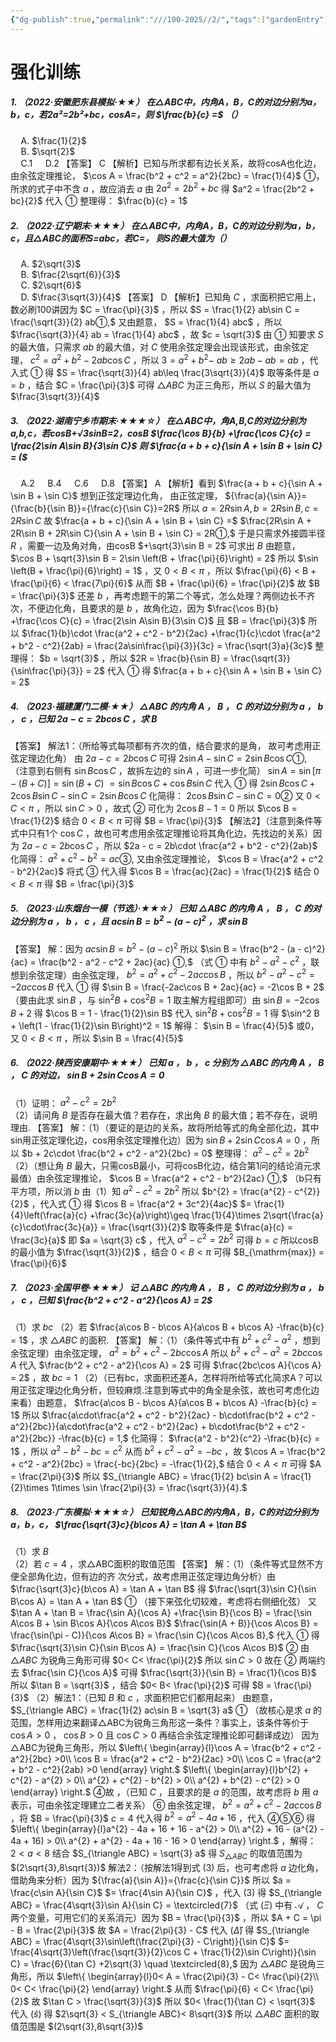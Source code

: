 ```yaml
---
{"dg-publish":true,"permalink":"///100-2025//2/","tags":["gardenEntry"]}
---
```



# 强化训练
##### 1. （2022·安徽肥东县模拟·★★） 在△ABC中，内角A，B，C的对边分别为a，b，c，若2a²=2b²+bc，cosA=，则  $\frac{b}{c} =$  （）
$\quad$A.  $\frac{1}{2}$  
$\quad$B.  $\sqrt{2}$  
$\quad$C.1 
$\quad$D.2
【答案】 C
【解析】已知与所求都有边长关系，故将cosA也化边，由余弦定理推论，  $\cos A = \frac{b^2 + c^2 = a^2}{2bc} = \frac{1}{4}$  ①，所求的式子中不含  $a$  ，故应消去  $a$  由  $2a^{2} = 2b^{2} + bc$  得  $a^2 = \frac{2b^2 + bc}{2}$  代入  $①$  整理得：  $\frac{b}{c} = 1$
##### 2. （2022·辽宁期末·★★★） 在△ABC中，内角A，B，C的对边分别为a，b，c，且△ABC的面积S=abc，若C=， 则S的最大值为（）
$\quad$A.  $2\sqrt{3}$  
$\quad$B.  $\frac{2\sqrt{6}}{3}$  
$\quad$C.  $2\sqrt{6}$  
$\quad$D.  $\frac{3\sqrt{3}}{4}$
【答案】 D
【解析】已知角  $C$  ，求面积把它用上，数必刷100讲因为  $C = \frac{\pi}{3}$  ，所以  $S = \frac{1}{2} ab\sin C = \frac{\sqrt{3}}{2} ab①,$  又由题意，  $S = \frac{1}{4} abc$  ，所以  $\frac{\sqrt{3}}{4} ab = \frac{1}{4} abc$  ，故  $c = \sqrt{3}$  由  $①$  知要求  $S$  的最大值，只需求  $ab$  的最大值，对  $C$  使用余弦定理会出现该形式，由余弦定理，  $c^{2} = a^{2} + b^{2} - 2ab\cos C$  ，所以  $3 = a^{2} + b^{2}-$ $ab\geq 2ab - ab = ab$  ，代入式  $①$  得  $S = \frac{\sqrt{3}}{4} ab\leq \frac{3\sqrt{3}}{4}$  取等条件是  $a = b$  ，结合  $C = \frac{\pi}{3}$  可得  $\triangle ABC$  为正三角形，所以  $S$  的最大值为  $\frac{3\sqrt{3}}{4}$
##### 3. （2022·湖南宁乡市期末·★★★☆） 在△ABC中，角A,B,C的对边分别为a,b,c，若cosB+√3sinB=2，cosB  $\frac{\cos B}{b} +\frac{\cos C}{c} = \frac{2\sin A\sin B}{3\sin C}$  则 $\frac{a + b + c}{\sin A + \sin B + \sin C} = ($
$\quad$A.2 
$\quad$B.4 
$\quad$C.6 
$\quad$D.8
【答案】 A
【解析】看到  $\frac{a + b + c}{\sin A + \sin B + \sin C}$  想到正弦定理边化角，
由正弦定理，  ${\frac{a}{\sin A}}={\frac{b}{\sin B}}={\frac{c}{\sin C}}=2R$  所以  $a = 2R\sin A,b = 2R\sin B,c = 2R\sin C$  故  $\frac{a + b + c}{\sin A + \sin B + \sin C} =$ $\frac{2R\sin A + 2R\sin B + 2R\sin C}{\sin A + \sin B + \sin C} = 2R①,$
于是只需求外接圆半径  $R$  ，需要一边及角对角，由cosB $+\sqrt{3}\sin B = 2$  可求出  $B$  由题意，  $\cos B + \sqrt{3}\sin B = 2\sin \left(B + \frac{\pi}{6}\right) = 2$  所以  $\sin \left(B + \frac{\pi}{6}\right) = 1$  ，又  $0< B< \pi$  ，所以  $\frac{\pi}{6} < B + \frac{\pi}{6} < \frac{7\pi}{6}$  从而  $B + \frac{\pi}{6} = \frac{\pi}{2}$  故  $B = \frac{\pi}{3}$
还差  $b$  ，再考虑题干的第二个等式，怎么处理？两侧边长不齐次，不便边化角，且要求的是  $b$  ，故角化边，因为  $\frac{\cos B}{b} +\frac{\cos C}{c} = \frac{2\sin A\sin B}{3\sin C}$  且  $B = \frac{\pi}{3}$  所以  $\frac{1}{b}\cdot \frac{a^2 + c^2 - b^2}{2ac} +\frac{1}{c}\cdot \frac{a^2 + b^2 - c^2}{2ab} = \frac{2a\sin\frac{\pi}{3}}{3c} = \frac{\sqrt{3}a}{3c}$  整理得：  $b = \sqrt{3}$  ，所以  $2R = \frac{b}{\sin B} = \frac{\sqrt{3}}{\sin\frac{\pi}{3}} = 2$  代入  $①$  得  $\frac{a + b + c}{\sin A + \sin B + \sin C} = 2$
##### 4. （2023·福建厦门二模·★★） $\triangle ABC$  的内角  $A$  ，  $B$  ，  $C$  的对边分别为  $a$  ，  $b$  ，  $c$  ，已知  $2a - c = 2b\cos C$  ，求  $B$
【答案】 解法1：（所给等式每项都有齐次的值，结合要求的是角，
故可考虑用正弦定理边化角）
由  $2a - c = 2b\cos C$  可得  $2\sin A - \sin C = 2\sin B\cos C①,$  （注意到右侧有  $\sin B\cos C$  ，故拆左边的  $\sin A$  ，可进一步化简）  $\sin A = \sin [\pi -(B + C)] = \sin (B + C)$ $= \sin B\cos C + \cos B\sin C$  代入  $①$  得  $2\sin B\cos C + 2\cos B\sin C - \sin C = 2\sin B\cos C$  化简得：  $2\cos B\sin C - \sin C = 0②$  又  $0< C< \pi$  ，所以  $\sin C > 0$  ，故式  $②$  可化为  $2\cos B - 1 = 0$  所以  $\cos B = \frac{1}{2}$  结合  $0< B< \pi$  可得  $B = \frac{\pi}{3}$
【解法2】（注意到条件等式中只有1个  $\cos C$  ，故也可考虑用余弦定理推论将其角化边，先找边的关系）因为  $2a - c = 2b\cos C$  ，所以  $2a - c = 2b\cdot \frac{a^2 + b^2 - c^2}{2ab}$  化简得：  $a^2 +c^2 - b^2 = ac③,$  又由余弦定理推论，  $\cos B = \frac{a^2 + c^2 - b^2}{2ac}$  将式  $③$  代入得  $\cos B = \frac{ac}{2ac} = \frac{1}{2}$  结合  $0< B< \pi$  得  $B = \frac{\pi}{3}$
##### 5. （2023·山东烟台一模（节选）·★★☆） 已知  $\triangle ABC$  的内角  $A$  ，  $B$  ，  $C$  的对边分别为  $a$  ，  $b$  ，  $c$  ，且  $ac\sin B = b^2 -(a - c)^2$  ，求  $\sin B$
【答案】 解：因为  $ac\sin B = b^{2} - (a - c)^{2}$  所以  $\sin B = \frac{b^2 - (a - c)^2}{ac} = \frac{b^2 - a^2 - c^2 + 2ac}{ac} ①,$  （式  $①$  中有  $b^{2} - a^{2} - c^{2}$  ，联想到余弦定理）由余弦定理， $b^{2} = a^{2} + c^{2} - 2ac\cos B$  ，所以  $b^{2} - a^{2} - c^{2} = -2ac\cos B$  代入  $①$  得  $\sin B = \frac{-2ac\cos B + 2ac}{ac} = -2\cos B + 2$  （要由此求  $\sin B$  ，与  $\sin^2 B + \cos^2 B = 1$  取主解方程组即可）由  $\sin B = -2\cos B + 2$  得  $\cos B = 1 - \frac{1}{2}\sin B$  代入  $\sin^2 B + \cos^2 B = 1$  得  $\sin^2 B + \left(1 - \frac{1}{2}\sin B\right)^2 = 1$  解得：  $\sin B = \frac{4}{5}$  或0，又  $0< B< \pi$  ，所以  $\sin B = \frac{4}{5}$
##### 6. （2022·陕西安康期中·★★★） 已知  $a$  ，  $b$  ，  $c$  分别为  $\triangle ABC$  的内角  $A$  ，  $B$  ，  $C$  的对边，  $\sin B + 2\sin C\cos A = 0$
（1）证明：  $a^2 -c^2 = 2b^2$  
（2）请问角  $B$  是否存在最大值？若存在，求出角  $B$  的最大值；若不存在，说明理由.
【答案】 解：（1）（要证的是边的关系，故将所给等式的角全部化边，其中sin用正弦定理化边，cos用余弦定理推化边）因为  $\sin B + 2\sin C\cos A = 0$  ，所以  $b + 2c\cdot \frac{b^2 + c^2 - a^2}{2bc} = 0$  整理得：  $a^2 -c^2 = 2b^2$
（2）（想让角  $B$  最大，只需cosB最小，可将cosB化边，结合第1问的结论消元求最值）由余弦定理推论，  $\cos B = \frac{a^2 + c^2 - b^2}{2ac} ①,$  （b只有平方项，所以消  $b$  由（1）知  $a^2 -c^2 = 2b^2$  所以  $b^{2} = \frac{a^{2} - c^{2}}{2}$  ，代入式  $①$  得  $\cos B = \frac{a^2 + 3c^2}{4ac}$ $= \frac{1}{4}\left(\frac{a}{c} +\frac{3c}{a}\right)\geq \frac{1}{4}\times 2\sqrt{\frac{a}{c}\cdot\frac{3c}{a}} = \frac{\sqrt{3}}{2}$  取等条件是  $\frac{a}{c} = \frac{3c}{a}$  即  $a = \sqrt{3} c$  ，代入  $a^2 -c^2 = 2b^2$  可得  $b = c$  所以cosB的最小值为  $\frac{\sqrt{3}}{2}$  ，结合  $0< B< \pi$  可得  $B_{\mathrm{max}} = \frac{\pi}{6}$
##### 7. （2023·全国甲卷·★★★） 记  $\triangle ABC$  的内角  $A$  ，  $B$  ，  $C$  的对边分别为  $a$  ，  $b$  ，  $c$  ，已知  $\frac{b^2 + c^2 - a^2}{\cos A} = 2$
（1）求  $bc$
（2）若  $\frac{a\cos B - b\cos A}{a\cos B + b\cos A} -\frac{b}{c} = 1$  ，求  $\triangle ABC$  的面积.
【答案】 解：（1）（条件等式中有  $b^{2} + c^{2} - a^{2}$  ，想到余弦定理）由余弦定理，  $a^2 = b^2 +c^2 -2bc\cos A$  所以  $b^{2} + c^{2} - a^{2} = 2bc\cos A$  代入  $\frac{b^2 + c^2 - a^2}{\cos A} = 2$  可得  $\frac{2bc\cos A}{\cos A} = 2$  ，故  $bc = 1$
（2）（已有bc，求面积还差A，怎样将所给等式化简求A？可以用正弦定理边化角分析，但较麻烦.注意到等式中的角全是余弦，故也可考虑化边来看）由题意，  $\frac{a\cos B - b\cos A}{a\cos B + b\cos A} -\frac{b}{c} = 1$  所以  $\frac{a\cdot\frac{a^2 + c^2 - b^2}{2ac} - b\cdot\frac{b^2 + c^2 - a^2}{2bc}}{a\cdot\frac{a^2 + c^2 - b^2}{2ac} + b\cdot\frac{b^2 + c^2 - a^2}{2bc}} -\frac{b}{c} = 1,$  化简得：  $\frac{a^2 - b^2}{c^2} -\frac{b}{c} = 1$  ，所以  $a^2 -b^2 -bc = c^2$  从而  $b^{2} + c^{2} - a^{2} = -bc$  ，故  $\cos A = \frac{b^2 + c^2 - a^2}{2bc} = \frac{-bc}{2bc} = -\frac{1}{2},$  结合  $0< A< \pi$  可得  $A = \frac{2\pi}{3}$  所以  $S_{\triangle ABC} = \frac{1}{2} bc\sin A = \frac{1}{2}\times 1\times \sin \frac{2\pi}{3} = \frac{\sqrt{3}}{4}.$
##### 8. （2023·广东模拟·★★★☆） 已知锐角△ABC的内角A，B，C的对边分别为a，b，c，  $\frac{\sqrt{3}c}{b\cos A} = \tan A + \tan B$
（1）求  $B$  
（2）若  $c = 4$  ，求△ABC面积的取值范围
【答案】 解：（1）（条件等式显然不方便全部角化边，但有边的齐
次分式，故考虑用正弦定理边角分析）由  $\frac{\sqrt{3}c}{b\cos A} = \tan A + \tan B$  得  $\frac{\sqrt{3}\sin C}{\sin B\cos A} = \tan A + \tan B$ $①$
（接下来弦化切较难，考虑将右侧细化弦）
又  $\tan A + \tan B = \frac{\sin A}{\cos A} +\frac{\sin B}{\cos B} = \frac{\sin A\cos B + \sin B\cos A}{\cos A\cos B}$ $\frac{\sin(A + B)}{\cos A\cos B} = \frac{\sin(\pi - C)}{\cos A\cos B} = \frac{\sin C}{\cos A\cos B},$  代入  $①$  得  $\frac{\sqrt{3}\sin C}{\sin B\cos A} = \frac{\sin C}{\cos A\cos B}$ $②$  由  $\triangle ABC$  为锐角三角形可得  $0< C< \frac{\pi}{2}$  所以  $\sin C > 0$  故在  $②$  两端约去  $\frac{\sin C}{\cos A}$  可得  $\frac{\sqrt{3}}{\sin B} = \frac{1}{\cos B}$  所以  $\tan B = \sqrt{3}$  ，结合  $0< B< \frac{\pi}{2}$  可得  $B = \frac{\pi}{3}$
（2）解法1：（已知  $B$  和  $c$  ，求面积把它们都用起来）
由题意，  $S_{\triangle ABC} = \frac{1}{2} ac\sin B = \sqrt{3} a$ $①$
（故核心是求  $a$  的范围，怎样用边来翻译△ABC为锐角三角形这一条件？事实上，该条件等价于  $\cos A > 0$  ，  $\cos B > 0$  且  $\cos C > 0$  再结合余弦定理推论即可翻译成边）
因为△ABC为锐角三角形，所以  $\left\{ \begin{array}{l}\cos A = \frac{b^2 + c^2 - a^2}{2bc} >0\\ \cos B = \frac{a^2 + c^2 - b^2}{2ac} >0\\ \cos C = \frac{a^2 + b^2 - c^2}{2ab} >0 \end{array} \right.$
$\left\{ \begin{array}{l}b^{2} + c^{2} - a^{2} > 0\\ a^{2} + c^{2} - b^{2} > 0\\ a^{2} + b^{2} - c^{2} > 0 \end{array} \right.$  ④故 ，（已知  $C$  ，且要求的是  $a$  的范围，故考虑将  $b$  用  $a$  表示，可由余弦定理建立二者关系） $⑥$  由余弦定理，  $b^{2} = a^{2} + c^{2} - 2a c\cos B$  ，将  $B = \frac{\pi}{3}$ $c = 4$  代入得  $b^{2} = a^{2} - 4a + 16$  ，代入  $④⑤⑥$  得 $\left\{ \begin{array}{l}a^{2} - 4a + 16 + 16 - a^{2} > 0\\ a^{2} + 16 - (a^{2} - 4a + 16) > 0\\ a^{2} + a^{2} - 4a + 16 - 16 > 0 \end{array} \right.$  ，解得：  $2< a< 8$  结合  $S_{\triangle ABC} = \sqrt{3} a$  得  $S_{\triangle ABC}$  的取值范围为  $(2\sqrt{3},8\sqrt{3})$  解法2：（按解法1得到式  $(3)$  后，也可考虑将  $a$  边化角，借助角来分析）因为  ${\frac{a}{\sin A}}={\frac{c}{\sin C}}$  所以  $a = \frac{c\sin A}{\sin C}$ $= \frac{4\sin A}{\sin C}$  ，代入  $(3)$  得  $S_{\triangle ABC} = \frac{4\sqrt{3}\sin A}{\sin C} = \textcircled{7}$  （式  $(\Xi)$  中有  $\mathcal{A}$  ，  $C$  两个变量，可用它们的关系消元）因为  $B = \frac{\pi}{3}$  ，所以  $A + C = \pi - B = \frac{2\pi}{3}$  故  $A = \frac{2\pi}{3} - C$  代入  $(\widehat{\Delta})$  得  $S_{\triangle ABC} = \frac{4\sqrt{3}\sin\left(\frac{2\pi}{3} - C\right)}{\sin C}$ $= \frac{4\sqrt{3}\left(\frac{\sqrt{3}}{2}\cos C + \frac{1}{2}\sin C\right)}{\sin C} = \frac{6}{\tan C} +2\sqrt{3} \quad \textcircled{8},$  因为  $\triangle ABC$  是锐角三角形，所以  $\left\{ \begin{array}{l}0< A = \frac{2\pi}{3} - C< \frac{\pi}{2}\\ 0< C< \frac{\pi}{2} \end{array} \right.$  从而  $\frac{\pi}{6} < C< \frac{\pi}{2}$  故  $\tan C > \frac{\sqrt{3}}{3}$  所以  $0< \frac{1}{\tan C} < \sqrt{3}$  代入  $(\widehat{s})$  得  $2\sqrt{3} < S_{\triangle ABC}< 8\sqrt{3}$  所以  $\triangle ABC$  面积的取值范围是  $(2\sqrt{3},8\sqrt{3})$